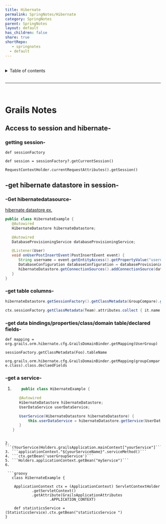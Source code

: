 ```yaml
---
title: Hibernate
permalink: SpringNotes/Hibernate
category: SpringNotes
parent: SpringNotes
layout: default
has_children: false
share: true
shortRepo:
   - springnotes
  - default    
---
```


<br/>

<details markdown="block">    
<summary>    
Table of contents    
</summary>    
{: .text-delta }    
1. TOC    
{:toc}    
</details>

<br/>

---

<br/>

# Grails Notes

## Access to session and hibernate-

### getting session-

`def sessionFactory`

`def session = sessionFactory?.getCurrentSession()`

`RequestContextHolder.currentRequestAttributes().getSession()`

## -get hibernate datastore in session-

### -Get hibernatedatasource-

[hibernate datastore ex.](https://guides.grails.org/grails-dynamic-multiple-datasources/guide/index.html)

```java
public class HibernateExample {
   @Autowired
   HibernateDatastore hibernateDatastore;

   @Autowired
   DatabaseProvisioningService databaseProvisioningService;

   @Listener(User)
   void onUserPostInsertEvent(PostInsertEvent event) {
      String username = event.getEntityAccess().getPropertyValue("username");
      DatabaseConfiguration databaseConfiguration = databaseProvisioningService.findDatabaseConfigurationByUsername(username);
      hibernateDatastore.getConnectionSources().addConnectionSource(databaseConfiguration.dataSourceName, databaseConfiguration.configuration);
   }
}
```

### -get table columns-

```groovy
hibernateDatastore.getSessionFactory().getClassMetadata(GroupCompare).getProperties().sort()
```

```groovy
ctx.sessionFactory.getClassMetadata(Team).attributes.collect { it.name }
```

### -get data bindings/properties/class/domain table/declared fields-

`def mapping = org.grails.orm.hibernate.cfg.GrailsDomainBinder.getMapping(UserGroup)`

`sessionFactory.getClassMetadata(Foo).tableName`

`org.grails.orm.hibernate.cfg.GrailsDomainBinder.getMapping(groupCompare.class).class.declaedFields`

### -get a service-

1.  ```java
        public class HibernateExample {

       @Autowired
       HibernateDatastore hibernateDatastore;
       UserDataService userDataService;

       UserService(HibernateDatastore hibernateDatastore) {
           this.userDataService = hibernateDatastore.getService(UserDataService);
       }
    }
    ```

````

2. ```(YourService)Holders.grailsApplication.mainContext["yourService"]```
3. ```applicationContext."${yourServiceName}".serviceMethod()```
4. ```ctx.getBean('userGroupService')```
5. ```Holders.applicationContext.getBean("myService")```
6.

 ```groovy
   class HibernateExample {

    ApplicationContext ctx = (ApplicationContext) ServletContextHolder
            .getServletContext()
            .getAttribute(GrailsApplicationAttributes
                    .APPLICATION_CONTEXT)

    def statisticsService = (StatisticsService).ctx.getBean("statisticsService ")
}

````
